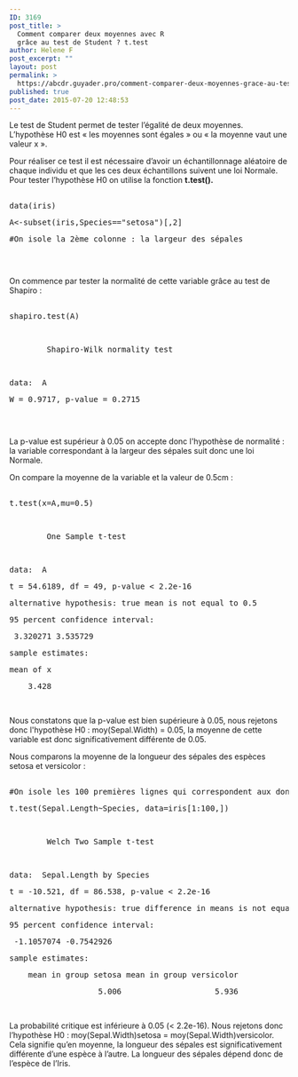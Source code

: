 ```yaml
---
ID: 3169
post_title: >
  Comment comparer deux moyennes avec R
  grâce au test de Student ? t.test
author: Helene F
post_excerpt: ""
layout: post
permalink: >
  https://abcdr.guyader.pro/comment-comparer-deux-moyennes-grace-au-test-de-student-t-test/
published: true
post_date: 2015-07-20 12:48:53
---
```

<p>Le test de Student permet de tester l’égalité de deux moyennes. L’hypothèse H0 est « les moyennes sont égales » ou « la moyenne vaut une valeur x ».</p><p>Pour réaliser ce test il est nécessaire d’avoir un échantillonnage aléatoire de chaque individu et que les ces deux échantillons suivent une loi Normale. Pour tester l’hypothèse H0 on utilise la fonction <b>t.test().</b></p><p> <pre lang='rsplus'><br />data(iris)</p><p>A&lt;-subset(iris,Species=="setosa")[,2]</p><p>#On isole la 2ème colonne : la largeur des sépales</p><p></pre>  </p><p>On commence par tester la normalité de cette variable grâce au test de Shapiro :</p><p> <pre lang='rsplus'><br />shapiro.test(A)</p><p> </p><p>        Shapiro-Wilk normality test</p><p> </p><p>data:  A</p><p>W = 0.9717, p-value = 0.2715</p><p></pre>   </p><p>La p-value est supérieur à 0.05 on accepte donc l'hypothèse de normalité : la variable correspondant à la largeur des sépales suit donc une loi Normale.</p><p>On compare la moyenne de la variable et la valeur de 0.5cm :</p><p> <pre lang='rsplus'><br />t.test(x=A,mu=0.5)</p><p> </p><p>        One Sample t-test</p><p> </p><p>data:  A</p><p>t = 54.6189, df = 49, p-value &lt; 2.2e-16</p><p>alternative hypothesis: true mean is not equal to 0.5</p><p>95 percent confidence interval:</p><p> 3.320271 3.535729</p><p>sample estimates:</p><p>mean of x</p><p>    3.428</p><p></pre>  <br />Nous constatons que la p-value est bien supérieure à 0.05, nous rejetons donc l'hypothèse H0 : moy(Sepal.Width) = 0.05, la moyenne de cette variable est donc significativement différente de 0.05.</p><p>Nous comparons la moyenne de la longueur des sépales des espèces setosa et versicolor :</p><p> <pre lang='rsplus'><br />#On isole les 100 premières lignes qui correspondent aux données des espèces Setosa et Versicolor.</p><p>t.test(Sepal.Length~Species, data=iris[1:100,])</p><p> </p><p>        Welch Two Sample t-test</p><p> </p><p>data:  Sepal.Length by Species</p><p>t = -10.521, df = 86.538, p-value &lt; 2.2e-16</p><p>alternative hypothesis: true difference in means is not equal to 0</p><p>95 percent confidence interval:</p><p> -1.1057074 -0.7542926</p><p>sample estimates:</p><p>    mean in group setosa mean in group versicolor</p><p>                   5.006                    5.936</p><p></pre>   <br />La probabilité critique est inférieure à 0.05 (&lt; 2.2e-16). Nous rejetons donc l’hypothèse H0 : moy(Sepal.Width)setosa = moy(Sepal.Width)versicolor. Cela signifie qu’en moyenne, la longueur des sépales est significativement différente d’une espèce à l’autre. La longueur des sépales dépend donc de l’espèce de l’Iris.</p>